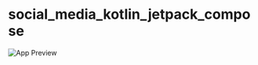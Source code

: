 # social_media_kotlin_jetpack_compose
![App Preview](url "app/src/main/res/drawable/photo_2022_12_24_15_09_01.jpg")
